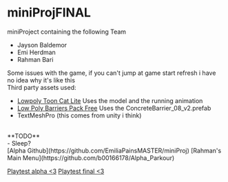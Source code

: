 # miniProjFINAL
 
miniProject containing the following Team <br/>
- Jayson Baldemor <br/>
- Emi Herdman <br/>
- Rahman Bari <br/>

Some issues with the game, if you can't jump at game start refresh i have no idea why it's like this <br/>
Third party assets used:
- [Lowpoly Toon Cat Lite](https://assetstore.unity.com/packages/3d/characters/animals/lowpoly-toon-cat-lite-66083)
Uses the model and the running animation
- [Low Poly Barriers Pack Free](https://assetstore.unity.com/packages/3d/props/exterior/low-poly-barriers-pack-free-201810)
Uses the ConcreteBarrier_08_v2.prefab
- TextMeshPro
(this comes from unity i think)<br/>
<br/>
**TODO** <br/>
- Sleep? <br/>
[Alpha Github](https://github.com/EmiliaPainsMASTER/miniProj)
[Rahman's Main Menu](https://github.com/b00166178/Alpha_Parkour)

[Playtest alpha <3](https://play.unity.com/en/games/d672c9fa-fa29-4097-93de-bfcd174f6133/catgame)
[Playtest final <3](https://play.unity.com/en/games/1c26ec33-26ef-47d0-8b07-82d9d32a2148/cat-game-v3)
